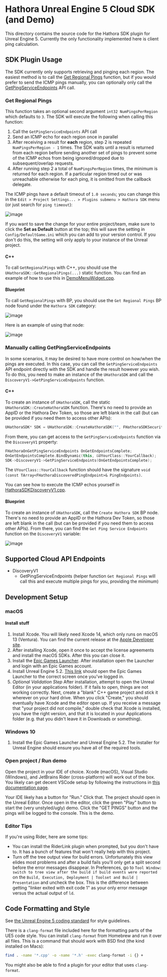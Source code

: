# Hathora Unreal Engine 5 Cloud SDK (and Demo)

This directory contains the source code for the Hathora SDK plugin for Unreal Engine 5. Currently the only functionality implemented here is client
ping calculation.

## SDK Plugin Usage

The SDK currently only supports retrieving and pinging each region. The easiest method is to call the [Get Regional Pings](#get-regional-pings) function, but if you would prefer to send the ICMP pings manually, you can optionally only call the [GetPingServiceEndpoints](#manually-calling-getpingserviceendpoints) API call.

### Get Regional Pings

This function takes an optional second argument `int32 NumPingsPerRegion` which defaults to `3`. The SDK will execute the following when calling this function:
1. Call the `GetPingServiceEndpoints` API call
2. Send an ICMP echo for each region once in parallel
3. After receiving a result for **each** region, step 2 is repeated `NumPingsPerRegion - 1` times. The SDK waits until a result is returned from each region before sending another set of pings to prevent some of the ICMP echos from being ignored/dropped due to subsequent/overlap requests.
4. After running step 2 a total of `NumPingsPerRegion` times, the minimum is returned for each region. If a particular region timed out or was unreachable otherwise for each ping, it is omitted from the callback delegate.

The ICMP pings have a default timeout of `1.0 seconds`; you can change this in the `Edit > Project Settings... > Plugins submenu > Hathora SDK` menu (or just search for `ping timeout`):

![image](https://github.com/hathora/hathora-unreal-sdk/assets/549323/a40905b3-6058-4290-9c8b-7f9d04b67a01)

If you want to save the change for your entire project/team, make sure to click the **Set as Default** button at the top; this will save the setting in `Config/DefaultGame.ini` which you can add to your version control. If you don't do this, the setting will only apply to your instance of the Unreal project.

#### C++

To call `GetRegionalPings` with C++, you should use the `UHathoraSDK::GetRegionalPings(...)` static function. You can find an example of how to use this in [DemoMenuWidget.cpp](./SDKDemo/Source/SDKDemo/DemoMenuWidget.cpp#L93-L95).

#### Blueprint

To call `GetRegionalPings` with BP, you should use the `Get Regional Pings` BP node found under the `Hathora SDK` category:

![image](https://github.com/hathora/hathora-unreal-sdk/assets/549323/d5fa78ca-fb38-4fc2-9ab1-716f51aa6ebe)

Here is an example of using that node:

![image](https://github.com/hathora/hathora-unreal-sdk/assets/549323/e27ec908-d5a1-400d-89fc-ab0282387be8)

### Manually calling GetPingServiceEndpoints

In some scenarios, it may be desired to have more control on how/when the pings are executed. In this case, you can call the `GetPingServiceEndpoints` API endpoint directly with the SDK and handle the result however you wish. To do this, you need to make an instance of the `UHathoraSDK` and call the `DiscoveryV1->GetPingServiceEndpoints` function.

#### C++

To create an instance of `UHathoraSDK`, call the static `UHathoraSDK::CreateHathoraSDK` function. There's no need to provide an AppID or the Hathora Dev Token, so those are left blank in the call (but can be provided if you need them to access other APIs):

``` c++
UHathoraSDK* SDK = UHathoraSDK::CreateHathoraSDK("", FHathoraSDKSecurity());
```

From there, you can get access to the `GetPingServiceEndpoints` function via the `DiscoveryV1` property:

``` c++
FHathoraOnGetPingServiceEndpoints OnGetEndpointsComplete;
OnGetEndpointsComplete.BindDynamic(this, &UYourClass::YourCallback);
SDK->DiscoveryV1->GetPingServiceEndpoints(OnGetEndpointsComplete);
```

The `UYourClass::YourCallback` function should have the signature `void (const TArray<FHathoraDiscoveredPingEndpoint>& PingEndpoints)`.

You can see how to execute the ICMP echos yourself in [HathoraSDKDiscoveryV1.cpp](./SDKDemo/Plugins/HathoraSDK/Source/HathoraSDK/Private/HathoraSDKDiscoveryV1.cpp#L94-L97).

#### Blueprint

To create an instance of `UHathoraSDK`, call the `Create Hathora SDK` BP node. There's no need to provide an AppID or the Hathora Dev Token, so those are left blank in the call (but can be provided if you need them to access other APIs). From there, you can find the `Get Ping Service Endpoints` function on the `DiscoveryV1` variable:

![image](https://github.com/hathora/hathora-unreal-sdk/assets/549323/2558043c-7814-4264-a949-a4fd2dd37fbb)

## Supported Cloud API Endpoints

- DiscoveryV1
  - GetPingServiceEndpoints (helper function `Get Regional Pings` will call this and execute multiple pings for you, providing the minimum)

## Development Setup

### macOS

#### Install stuff

1. Install Xcode. You will likely need Xcode 14, which only runs on macOS 13 (Ventura). You can find the current release at the [Apple Developer site](https://developer.apple.com/download/all).
1. After installing Xcode, open it once to accept the license agreements and install the macOS SDKs. After this you can close it.
1. Install the [Epic Games Launcher](https://store.epicgames.com/en-US/download). After installation open the Launcher and login with an Epic Games account.
1. Install Unreal Engine 5.2. [This link](com.epicgames.launcher://ue) should open the Epic Games Launcher to the correct screen once you've logged in.
1. _Optional Validation Step_ After installation, attempt to open the Unreal Editor (in your applications folder). If it fails to open, things are not working correctly. Next, create a "blank" C++ game project and stick it wherever on your hard drive. When you click "Create," you should eventually have Xcode and the editor open up. If you receive a message that "your project did not compile," double check that Xcode is installed, you have the right version, and that it is located in your Applications folder (e.g. that you didn't leave it in Downloads or something).

### Windows 10

1. Install the Epic Games Launcher and Unreal Engine 5.2. The installer for Unreal Engine should ensure you have all of the required tools.

### Open project / Run demo
Open the project in your IDE of choice. Xcode (macOS), Visual Studio (Windows), and JetBrains Rider (cross-platform) will work out of the box. You
likely can get decent VSCode setup by following the instructions in [this documentation page](https://docs.unrealengine.com/5.2/en-US/setting-up-visual-studio-code-for-unreal-engine/).

Your IDE likely has a button for "Run." Click that. The project should open in the Unreal Editor. Once open in the editor, click the green "Play" button to start the (very unstyled/ugly) demo. Click the "GET PINGS" button and the pings will be logged to the console. This is the demo.

### Editor Tips

If you're using Rider, here are some tips:
- You can install the RiderLink plugin when prompted, but you don't have to. It has a bunch of features that won't really help with this project.
- Turn off the tree output view for build errors. Unfortunately this view elides most problems and after a build fails you'll only get a split second before
the error messages disappear. In Preferences, go to `Tool Window: switch to tree view after the build if build events were reported` on the `Build, Execution, Deployment | Toolset and Build | Presentation` and uncheck the box. This is the difference between getting "linker exited with exit code 1" as your only error message versus the actual output of `ld`.

## Code Formatting and Style

See [the Unreal Engine 5 coding standard](https://docs.unrealengine.com/5.2/en-US/epic-cplusplus-coding-standard-for-unreal-engine/) for style guidelines.

There is a `clang-format` file included here for the formatting parts of the UE5 code style.
You can install `clang-format` from Homebrew and run it over all files. This is a command that should work with BSD find (the kind installed on Macs):

```bash
find . -name '*.cpp' -o -name '*.h' -exec clang-format -i {} +
```

You might also be able to find a plugin for your editor that uses `clang-format`.

